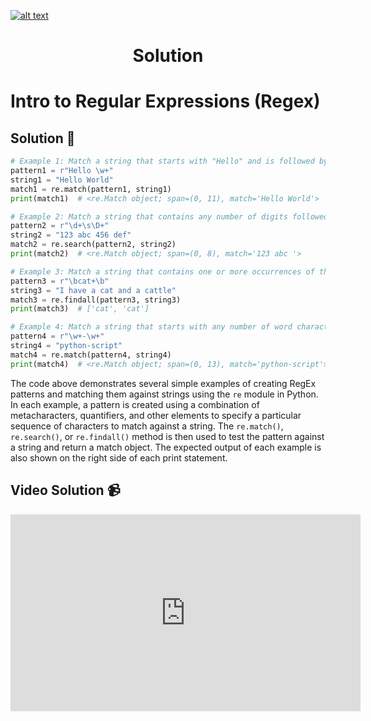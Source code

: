 <a href="https://www.core-code.io/">

![alt text](https://uploads-ssl.webflow.com/5eb2f56932c3562feab232e3/5f73550d00249e7e96c9f3de_Logo.png 'corecodeio')

</a>

<h1 align="center">Solution</h1>

# Intro to Regular Expressions (Regex)

## Solution 🏁

```python
# Example 1: Match a string that starts with "Hello" and is followed by one or more word characters
pattern1 = r"Hello \w+"
string1 = "Hello World"
match1 = re.match(pattern1, string1)
print(match1)  # <re.Match object; span=(0, 11), match='Hello World'>

# Example 2: Match a string that contains any number of digits followed by a space and then any number of non-digit characters
pattern2 = r"\d+\s\D+"
string2 = "123 abc 456 def"
match2 = re.search(pattern2, string2)
print(match2)  # <re.Match object; span=(0, 8), match='123 abc '>

# Example 3: Match a string that contains one or more occurrences of the word "cat"
pattern3 = r"\bcat+\b"
string3 = "I have a cat and a cattle"
match3 = re.findall(pattern3, string3)
print(match3)  # ['cat', 'cat']

# Example 4: Match a string that starts with any number of word characters, followed by a hyphen, and ends with any number of word characters
pattern4 = r"\w+-\w+"
string4 = "python-script"
match4 = re.match(pattern4, string4)
print(match4)  # <re.Match object; span=(0, 13), match='python-script'>
```

The code above demonstrates several simple examples of creating RegEx patterns and matching them against strings using the `re` module in Python. In each example, a pattern is created using a combination of metacharacters, quantifiers, and other elements to specify a particular sequence of characters to match against a string. The `re.match()`, `re.search()`, or `re.findall()` method is then used to test the pattern against a string and return a match object. The expected output of each example is also shown on the right side of each print statement.

## Video Solution 📹

<iframe width="560" height="315" src="https://www.youtube.com/embed/Q0tM6eloxWw" title="YouTube video player" frameborder="0" allow="accelerometer; autoplay; clipboard-write; encrypted-media; gyroscope; picture-in-picture; web-share" allowfullscreen></iframe>
